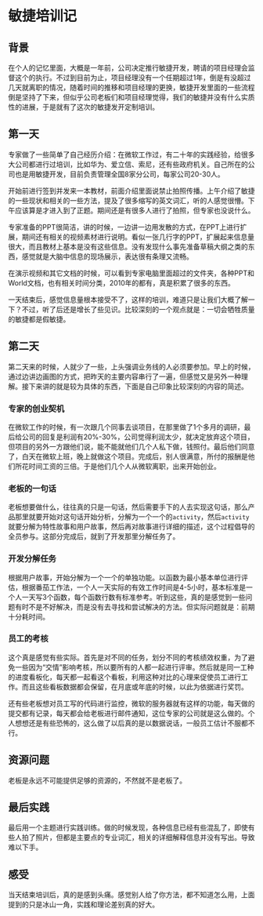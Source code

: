 # 敏捷培训记
## 背景
在个人的记忆里面，大概是一年前，公司决定推行敏捷开发，聘请的项目经理会监督这个的执行。不过到目前为止，项目经理没有一个任期超过1年，倒是有没超过几天就离职的情况，随着时间的推移和项目经理的更换，敏捷开发里面的一些流程倒是坚持了下来，但似乎公司老板们和项目经理觉得，我们的敏捷并没有什么实质性的进展，于是就有了这次的敏捷发开定制培训。

## 第一天
专家做了一些简单了自己经历介绍：在微软工作过，有二十年的实践经验，给很多大公司都进行过培训，比如华为、爱立信、索尼，还有些政府机关。自己所在的公司也是用敏捷开发，目前负责管理全国8家分公司，每家公司20-30人。

开始前进行签到并发来一本教材，前面介绍里面说禁止拍照传播。上午介绍了敏捷的一些现状和相关的一些方法，提及了很多缩写的英文词汇，听的人感觉很懵。下午应该算是才进入到了正题。期间还是有很多人进行了拍照，但专家也没说什么。

专家准备的PPT很简洁，讲的时候，一边讲一边用发散的方式，在PPT上进行扩展，期间还有相关的视频素材进行说明。看似一张几行字的PPT，扩展起来信息量很大，而且教材上基本是没有这些信息。没有发现什么事先准备草稿大纲之类的东西，感觉就是大脑中信息的现场展示，表达很有条理又流畅。

在演示视频和其它文档的时候，可以看到专家电脑里面超过的文件夹，各种PPT和World文档，也有相关时间分类，2010年的都有，真是积累了很多的东西。

一天结束后，感觉信息量根本接受不了，这样的培训，难道只是让我们大概了解一下？不过，听了后还是增长了些见识。比较深刻的一个观点就是：一切会牺牲质量的敏捷都是假敏捷。

## 第二天
第二天来的时候，人就少了一些，上头强调业务线的人必须要参加。早上的时候，通过边讲边画图的方式，把昨天的主要内容串行了一遍，但感觉又是另外一种理解。接下来讲的就是较为具体的东西，下面是自己印象比较深刻的内容的简述。

### 专家的创业契机
在微软工作的时候，有一次跟几个同事去谈项目，在那里做了1个多月的调研，最后给公司的回复是利润有20%-30%，公司觉得利润太少，就决定放弃这个项目，但项目的另外一方跟他们说，能不能就他们几个人私下做，钱照付。最后他们同意了，白天在微软上班，晚上就做这个项目。完成后，别人很满意，所付的报酬是他们所花时间工资的三倍。于是他们几个人从微软离职，出来开始创业。

### 老板的一句话
老板想要做什么，往往真的只是一句话，然后需要手下的人去实现这句话，那么产品那里就要开始对这句话开始分析，分解为一个一个的`activity`，然后`activity`就要分解为特性故事和用户故事，然后再对故事进行详细的描述，这个过程倡导的全员参与。这部分完成后，就到了开发那里分解任务了。

### 开发分解任务
根据用户故事，开始分解为一个一个的单独功能。以函数为最小基本单位进行评估，根据番茄工作法，一个人一天实际的有效工作时间是4-5小时，基本标准是一个人一天写3个函数，每个函数行数有标准参考。听到这些，真的是感觉到一些问题有时不是不好解决，而是没有去寻找和尝试解决的方法。但实际问题就是：前期十分耗时间。

### 员工的考核
这个真是感觉有些实际。首先是对不同的任务，划分不同的考核绩效权重，为了避免一些因为“交情”影响考核，所以要所有的人都一起进行评审。然后就是同一工种的进度看板化，每天都一起看这个看板，利用这种对比的心理来促使员工进行工作。而且这些看板数据都会保留，在月底或年底的时候，以此为依据进行奖罚。

还有些老板想对员工写的代码进行监控，微软的服务器就有这样的功能，每天做的提交都有记录，每天都会给老板进行邮件通知，这位专家的公司就是这么做的。个人想想还是有些恐怖的，这么做了以后真的是以数据说话，一般员工估计不服都不行。

## 资源问题
老板是永远不可能提供足够的资源的，不然就不是老板了。

## 最后实践
最后用一个主题进行实践训练。做的时候发现，各种信息已经有些混乱了，即使有些人拍了照片，但都是主要点的专业词汇，相关的详细解释信息并没有写出。导致难以下手。

## 感受
当天结束培训后，真的是感到头痛。感觉别人给了你方法，都不知道怎么用，上面提到的只是冰山一角，实践和理论差别真的好大。